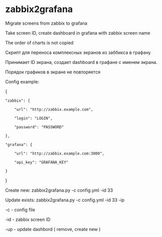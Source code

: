 # zabbix2grafana
Migrate screens from zabbix to grafana

Take screen ID, create dashboard in grafana with zabbix screen name

The order of charts is not copied

Скрипт для переноса комплексных экранов из заббикса в графану

Принимает ID экрана, создает dashboard в графане с именем экрана.

Порядок графиков в экране не повторяется

Config example:

{

    "zabbix": {
    
        "url": "http://zabbix.example.com",
        
        "login": "LOGIN",
        
        "password": "PASSWORD"
        
    },
    
    "grafana": {
    
        "url": "http://zabbix.example.com:3000",
        
        "api_key": "GRAFANA_KEY"
        
    }
    
}

Create new:    zabbix2grafana.py -c config.yml -id 33

Update exists: zabbix2grafana.py -c config.yml -id 33 -ip

-c  - config file

-id - zabbix screen ID

-up - update dashbord ( remove, create new )
